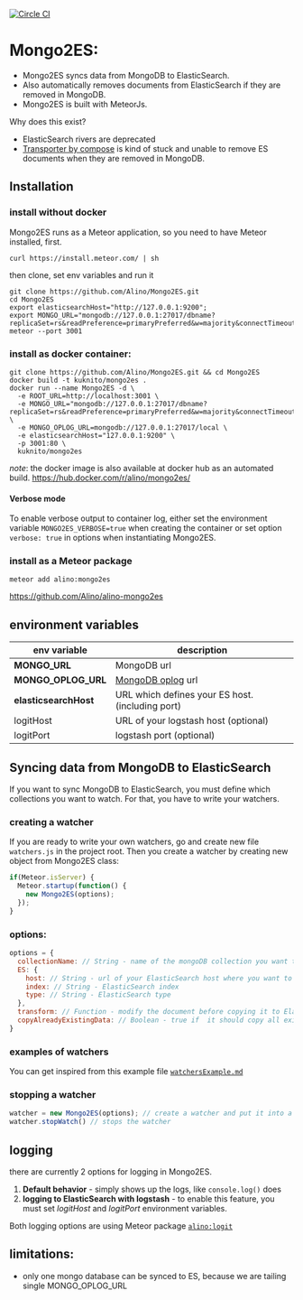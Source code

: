 [![Circle CI](https://circleci.com/gh/Alino/Mongo2ES/tree/master.svg?style=svg)](https://circleci.com/gh/Alino/Mongo2ES/tree/master)
# Mongo2ES:
- Mongo2ES syncs data from MongoDB to ElasticSearch.
- Also automatically removes documents from ElasticSearch if they are removed in MongoDB.
- Mongo2ES is built with MeteorJs.


Why does this exist?
- ElasticSearch rivers are deprecated
- [Transporter by compose](https://github.com/compose/transporter) is kind of stuck and unable to remove ES documents when they are removed in MongoDB.

## Installation
### install without docker
Mongo2ES runs as a Meteor application, so you need to have Meteor installed, first.
```shell
curl https://install.meteor.com/ | sh
```
then clone, set env variables and run it
```shell
git clone https://github.com/Alino/Mongo2ES.git
cd Mongo2ES
export elasticsearchHost="http://127.0.0.1:9200";
export MONGO_URL="mongodb://127.0.0.1:27017/dbname?replicaSet=rs&readPreference=primaryPreferred&w=majority&connectTimeoutMS=60000&socketTimeoutMS=60000"
meteor --port 3001
```
### install as docker container:
```shell
git clone https://github.com/Alino/Mongo2ES.git && cd Mongo2ES
docker build -t kuknito/mongo2es .
docker run --name Mongo2ES -d \
  -e ROOT_URL=http://localhost:3001 \
  -e MONGO_URL="mongodb://127.0.0.1:27017/dbname?replicaSet=rs&readPreference=primaryPreferred&w=majority&connectTimeoutMS=60000&socketTimeoutMS=60000" \
  -e MONGO_OPLOG_URL=mongodb://127.0.0.1:27017/local \
  -e elasticsearchHost="127.0.0.1:9200" \
  -p 3001:80 \
  kuknito/mongo2es
```

*note*: the docker image is also available at docker hub as an automated build. https://hub.docker.com/r/alino/mongo2es/

#### Verbose mode

To enable verbose output to container log, either set the environment variable `MONGO2ES_VERBOSE=true` when creating the container or set option `verbose: true` in options when instantiating Mongo2ES.

### install as a Meteor package
```
meteor add alino:mongo2es
```

https://github.com/Alino/alino-mongo2es

## environment variables
env variable          | description
----------------------|---------------------
**MONGO_URL**         | MongoDB url
**MONGO_OPLOG_URL**   | <a href="https://docs.mongodb.org/manual/core/replica-set-oplog/" target="_blank">MongoDB oplog</a> url
**elasticsearchHost** | URL which defines your ES host. (including port)
logitHost             | URL of your logstash host (optional)
logitPort             | logstash port (optional)


## Syncing data from MongoDB to ElasticSearch
If you want to sync MongoDB to ElasticSearch, you must define which collections you want to watch.
For that, you have to write your watchers.

### creating a watcher
If you are ready to write your own watchers,
go and create new file ```watchers.js``` in the project root.
Then you create a watcher by creating new object from Mongo2ES class:
```javascript
if(Meteor.isServer) {
  Meteor.startup(function() {
    new Mongo2ES(options);
  });
}
```

### options:
```javascript
options = {
  collectionName: // String - name of the mongoDB collection you want to watch
  ES: {
    host: // String - url of your ElasticSearch host where you want to copy the data to.
    index: // String - ElasticSearch index
    type: // String - ElasticSearch type
  },
  transform: // Function - modify the document before copying it to ElasticSearch. Takes 1 argument - the document and should return the modified document.
  copyAlreadyExistingData: // Boolean - true if  it should copy all existing data in this collection ( default: false )
}
```


### examples of watchers
You can get inspired from this example file
[```watchersExample.md```](https://github.com/Alino/Mongo2ES/blob/master/watchersExample.md)

### stopping a watcher
```javascript
watcher = new Mongo2ES(options); // create a watcher and put it into a variable
watcher.stopWatch() // stops the watcher
```

## logging
there are currently 2 options for logging in Mongo2ES.

1. **Default behavior** - simply shows up the logs, like ```console.log()``` does
2. **logging to ElasticSearch with logstash** - to enable this feature, you must set *logitHost* and *logitPort* environment variables.

Both logging options are using Meteor package <a href="https://github.com/Alino/logit/" target="_blank">```alino:logit```</a>

## limitations:
- only one mongo database can be synced to ES, because we are tailing single MONGO_OPLOG_URL
